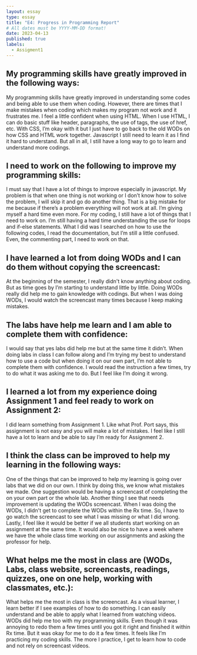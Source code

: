 ```yaml
---
layout: essay
type: essay
title: "E4: Progress in Programming Report"
# All dates must be YYYY-MM-DD format!
date: 2023-04-13
published: true
labels:
  - Assigment1
---
```

<h2>My programming skills have greatly improved in the following ways:</h2>
<p>My programming skills have greatly improved in understanding some codes and being able to use them when coding. However, there are times that I make mistakes when coding which makes my program not work and it frustrates me. I feel a little confident when using HTML. When I use HTML, I can do basic stuff like header, paragraphs, the use of tags, the use of href, etc. With CSS, I’m okay with it but I just have to go back to the old WODs on how CSS and HTML work together. Javascript I still need to learn it as I find it hard to understand. But all in all, I still have a long way to go to learn and understand more codings.</p>

<h2>I need to work on the following to improve my programming skills:</h2>
<p>I must say that I have a lot of things to improve especially in javascript. My problem is that when one thing is not working or I don’t know how to solve the problem, I will skip it and go do another thing. That is a big mistake for me because if there’s a problem everything will not work at all. I’m giving myself a hard time even more. For my coding, I still have a lot of things that I need to work on. I’m still having a hard time understanding the use for loops and if-else statements. What I did was I searched on how to use the following codes, I read the documentation, but I’m still a little confused. Even, the commenting part, I need to work on that.</p>

<h2>I have learned a lot from doing WODs and I can do them without copying the screencast:</h2>
<p>At the beginning of the semester, I really didn't know anything about coding. But as time goes by I’m starting to understand little by little. Doing WODs really did help me to gain knowledge with codings. But when I was doing WODs, I would watch the screencast many times because I keep making mistakes.</p>

<h2>The labs have help me learn and I am able to complete them with confidence:</h2>
<p>I would say that yes labs did help me but at the same time it didn’t. When doing labs in class I can follow along and I’m trying my best to understand how to use a code but when doing it on our own part, I’m not able to complete them with confidence. I would read the instruction a few times, try to do what it was asking me to do. But I feel like I’m doing it wrong.</p>

<h2>I learned a lot from my experience doing Assignment 1 and feel ready to work on Assignment 2:</h2>
<p>I did learn something from Assignment 1. Like what Prof. Port says, this assignment is not easy and you will make a lot of mistakes. I feel like I still have a lot to learn and be able to say I’m ready for Assignment 2.</p>

<h2>I think the class can be improved to help my learning in the following ways:</h2>
<p>One of the things that can be improved to help my learning is going over labs that we did on our own. I think by doing this, we know what mistakes we made. One suggestion would be having a screencast of completing the on your own part or the whole lab. Another thing I see that needs improvement is updating the WODs screencast. When I was doing the WODs, I didn't get to complete the WODs within the Rx time. So, I have to go watch the screencast to see what I was missing or what I did wrong. Lastly, I feel like it would be better if we all students start working on an assignment at the same time. It would also be nice to have a week where we have the whole class time working on our assignments and asking the professor for help.</p>

<h2>What helps me the most in class are (WODs, Labs, class website, screencasts, readings, quizzes, one on one help, working with classmates, etc.):</h2>
<p>What helps me the most in class is the screencast. As a visual learner, I learn better if I see examples of how to do something. I can easily understand and be able to apply what I learned from watching videos. WODs did help me too with my programming skills. Even though it was annoying to redo them a few times until you got it right and finished it within Rx time. But it was okay for me to do it a few times. It feels like I’m practicing my coding skills. The more I practice, I get to learn how to code and not rely on screencast videos.</p>
